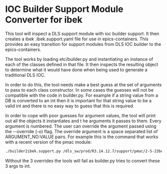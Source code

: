 IOC Builder Support Module Converter for ibek
=============================================

This tool will inspect a DLS support module with ioc builder support. It then
creates a ibek <module>.ibek.support.yaml file for use in epics-containers.
This provides an easy transition for support modules from DLS IOC
builder to the epics-containers.

The tool works by loading etc/builder.py and instantiating an instance of
each of the classes defined in that file. It then inspects the resulting
object to determine what it would have done when being used to generate
a traditional DLS IOC.

In order to do this, the tool needs make a best guess at the set of arguments
to pass to each class constructor. In some cases the guesses will not
be compatible with the code in builder.py. For example if a string value
from a DB is converted to an int then it is important for that string value
to be a valid int and there is no easy way to guess that this is required.

In order to cope with poor guesses for argument values, the tool will print
out all the objects it instantiates and t he arguments it passes to them. Every
argument is numbered. The user can override the argument passed using the
--override (-o) flag. The override argument is a space separated list of
ARGUMENT_NO:VALUE pairs. For example this is the command that works with a
recent version of the pmac module:

```bash
./builder2ibek.support.py /dls_sw/prod/R3.14.12.7/support/pmac/2-5-23beta1/ -o '14:A+B 474:A+B 801:1 805:1.0 804:1.0'
```

Without the 3 overrides the tools will fail as builder.py tries to convert
these 3 args to int.

